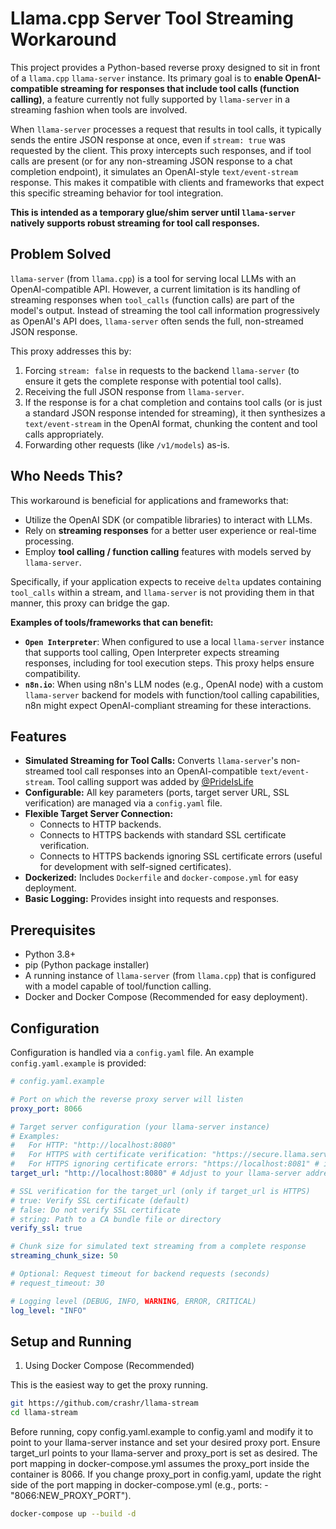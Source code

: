 # Llama.cpp Server Tool Streaming Workaround

This project provides a Python-based reverse proxy designed to sit in front of a `llama.cpp` `llama-server` instance. Its primary goal is to **enable OpenAI-compatible streaming for responses that include tool calls (function calling)**, a feature currently not fully supported by `llama-server` in a streaming fashion when tools are involved.

When `llama-server` processes a request that results in tool calls, it typically sends the entire JSON response at once, even if `stream: true` was requested by the client. This proxy intercepts such responses, and if tool calls are present (or for any non-streaming JSON response to a chat completion endpoint), it simulates an OpenAI-style `text/event-stream` response. This makes it compatible with clients and frameworks that expect this specific streaming behavior for tool integration.

**This is intended as a temporary glue/shim server until `llama-server` natively supports robust streaming for tool call responses.**

## Problem Solved

`llama-server` (from `llama.cpp`) is a tool for serving local LLMs with an OpenAI-compatible API. However, a current limitation is its handling of streaming responses when `tool_calls` (function calls) are part of the model's output. Instead of streaming the tool call information progressively as OpenAI's API does, `llama-server` often sends the full, non-streamed JSON response.

This proxy addresses this by:
1.  Forcing `stream: false` in requests to the backend `llama-server` (to ensure it gets the complete response with potential tool calls).
2.  Receiving the full JSON response from `llama-server`.
3.  If the response is for a chat completion and contains tool calls (or is just a standard JSON response intended for streaming), it then synthesizes a `text/event-stream` in the OpenAI format, chunking the content and tool calls appropriately.
4.  Forwarding other requests (like `/v1/models`) as-is.

## Who Needs This?

This workaround is beneficial for applications and frameworks that:
*   Utilize the OpenAI SDK (or compatible libraries) to interact with LLMs.
*   Rely on **streaming responses** for a better user experience or real-time processing.
*   Employ **tool calling / function calling** features with models served by `llama-server`.

Specifically, if your application expects to receive `delta` updates containing `tool_calls` within a stream, and `llama-server` is not providing them in that manner, this proxy can bridge the gap.

**Examples of tools/frameworks that can benefit:**

*   **`Open Interpreter`**: When configured to use a local `llama-server` instance that supports tool calling, Open Interpreter expects streaming responses, including for tool execution steps. This proxy helps ensure compatibility.
*   **`n8n.io`**: When using n8n's LLM nodes (e.g., OpenAI node) with a custom `llama-server` backend for models with function/tool calling capabilities, n8n might expect OpenAI-compliant streaming for these interactions.

## Features

*   **Simulated Streaming for Tool Calls:** Converts `llama-server`'s non-streamed tool call responses into an OpenAI-compatible `text/event-stream`. Tool calling support was added by [@PrideIsLife](https://gist.github.com/PrideIsLife)
*   **Configurable:** All key parameters (ports, target server URL, SSL verification) are managed via a `config.yaml` file.
*   **Flexible Target Server Connection:**
    *   Connects to HTTP backends.
    *   Connects to HTTPS backends with standard SSL certificate verification.
    *   Connects to HTTPS backends ignoring SSL certificate errors (useful for development with self-signed certificates).
*   **Dockerized:** Includes `Dockerfile` and `docker-compose.yml` for easy deployment.
*   **Basic Logging:** Provides insight into requests and responses.

## Prerequisites

*   Python 3.8+
*   pip (Python package installer)
*   A running instance of `llama-server` (from `llama.cpp`) that is configured with a model capable of tool/function calling.
*   Docker and Docker Compose (Recommended for easy deployment).

## Configuration

Configuration is handled via a `config.yaml` file. An example `config.yaml.example` is provided:

```yaml
# config.yaml.example

# Port on which the reverse proxy server will listen
proxy_port: 8066

# Target server configuration (your llama-server instance)
# Examples:
#   For HTTP: "http://localhost:8080"
#   For HTTPS with certificate verification: "https://secure.llama.server.com"
#   For HTTPS ignoring certificate errors: "https://localhost:8081" # if llama-server uses HTTPS with self-signed cert
target_url: "http://localhost:8080" # Adjust to your llama-server address

# SSL verification for the target_url (only if target_url is HTTPS)
# true: Verify SSL certificate (default)
# false: Do not verify SSL certificate
# string: Path to a CA bundle file or directory
verify_ssl: true

# Chunk size for simulated text streaming from a complete response
streaming_chunk_size: 50

# Optional: Request timeout for backend requests (seconds)
# request_timeout: 30

# Logging level (DEBUG, INFO, WARNING, ERROR, CRITICAL)
log_level: "INFO"
```

## Setup and Running
1. Using Docker Compose (Recommended)
                       
This is the easiest way to get the proxy running.

```bash
git https://github.com/crashr/llama-stream
cd llama-stream
```

Before running, copy config.yaml.example to config.yaml and modify it to point to your llama-server instance and set your desired proxy port.
Ensure target_url points to your llama-server and proxy_port is set as desired. The port mapping in docker-compose.yml assumes the proxy_port inside the container is 8066. If you change proxy_port in config.yaml, update the right side of the port mapping in docker-compose.yml (e.g., ports: - "8066:NEW_PROXY_PORT").

```bash
docker-compose up --build -d
```
